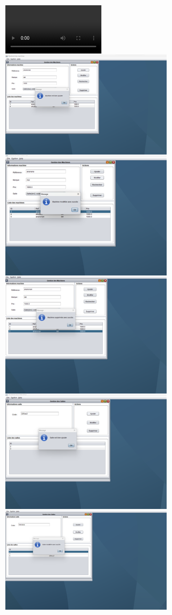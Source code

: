 <video src="[video.mp4](https://github.com/Behloulanas/TpRMI/blob/main/assest/ClientG5%20-%20NetBeans%20IDE%208.0.2%202023-10-26%2016-35-14.mp4)" type="video/mp4">
</video>
<br />
<img src="https://github.com/Behloulanas/TpRMI/blob/main/assest/111.png" />
<br />
<img src="https://github.com/Behloulanas/TpRMI/blob/main/assest/222.png" />
<br />
<img src="https://github.com/Behloulanas/TpRMI/blob/main/assest/333.png" />
<br />
<img src="https://github.com/Behloulanas/TpRMI/blob/main/assest/444.png" />
<br />
<img src="https://github.com/Behloulanas/TpRMI/blob/main/assest/555.png" />
<br />

